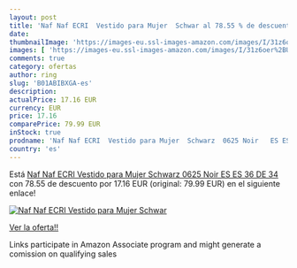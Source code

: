```yaml
---
layout: post
title: 'Naf Naf ECRI  Vestido para Mujer  Schwar al 78.55 % de descuento'
date: 
thumbnailImage: 'https://images-eu.ssl-images-amazon.com/images/I/31z6oer%2BU-L._SL200_.jpg'
images: [ 'https://images-eu.ssl-images-amazon.com/images/I/31z6oer%2BU-L._SL200_.jpg' ]
comments: true
category: ofertas
author: ring
slug: 'B01ABIBXGA-es'
description:
actualPrice: 17.16 EUR
currency: EUR
price: 17.16
comparePrice: 79.99 EUR
inStock: true
prodname: 'Naf Naf ECRI  Vestido para Mujer  Schwarz  0625 Noir   ES ES 36  DE 34 '
country: 'es'
---
```


Está [Naf Naf ECRI  Vestido para Mujer  Schwarz  0625 Noir   ES ES 36  DE 34 ](https://www.amazon.es/dp/B01ABIBXGA/?tag=tolees-21) con 78.55 de descuento por 17.16 EUR (original: 79.99 EUR) en el siguiente enlace!

[![Naf Naf ECRI  Vestido para Mujer  Schwar](https://images-eu.ssl-images-amazon.com/images/I/31z6oer%2BU-L._SL200_.jpg)](https://www.amazon.es/dp/B01ABIBXGA/?tag=tolees-21)

[Ver la oferta!!](https://www.amazon.es/dp/B01ABIBXGA/?tag=tolees-21)

Links participate in Amazon Associate program and might generate a comission on qualifying sales


